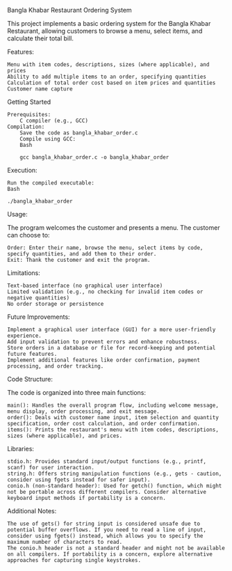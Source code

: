 Bangla Khabar Restaurant Ordering System

This project implements a basic ordering system for the Bangla Khabar Restaurant, allowing customers to browse a menu, select items, and calculate their total bill.

Features:

    Menu with item codes, descriptions, sizes (where applicable), and prices
    Ability to add multiple items to an order, specifying quantities
    Calculation of total order cost based on item prices and quantities
    Customer name capture

Getting Started

    Prerequisites:
        C compiler (e.g., GCC)
    Compilation:
        Save the code as bangla_khabar_order.c
        Compile using GCC:
        Bash

        gcc bangla_khabar_order.c -o bangla_khabar_order


Execution:

    Run the compiled executable:
    Bash

    ./bangla_khabar_order

Usage:

The program welcomes the customer and presents a menu. The customer can choose to:

    Order: Enter their name, browse the menu, select items by code, specify quantities, and add them to their order.
    Exit: Thank the customer and exit the program.

Limitations:

    Text-based interface (no graphical user interface)
    Limited validation (e.g., no checking for invalid item codes or negative quantities)
    No order storage or persistence

Future Improvements:

    Implement a graphical user interface (GUI) for a more user-friendly experience.
    Add input validation to prevent errors and enhance robustness.
    Store orders in a database or file for record-keeping and potential future features.
    Implement additional features like order confirmation, payment processing, and order tracking.

Code Structure:

The code is organized into three main functions:

    main(): Handles the overall program flow, including welcome message, menu display, order processing, and exit message.
    order(): Deals with customer name input, item selection and quantity specification, order cost calculation, and order confirmation.
    items(): Prints the restaurant's menu with item codes, descriptions, sizes (where applicable), and prices.

Libraries:

    stdio.h: Provides standard input/output functions (e.g., printf, scanf) for user interaction.
    string.h: Offers string manipulation functions (e.g., gets - caution, consider using fgets instead for safer input).
    conio.h (non-standard header): Used for getch() function, which might not be portable across different compilers. Consider alternative keyboard input methods if portability is a concern.

Additional Notes:

    The use of gets() for string input is considered unsafe due to potential buffer overflows. If you need to read a line of input, consider using fgets() instead, which allows you to specify the maximum number of characters to read.
    The conio.h header is not a standard header and might not be available on all compilers. If portability is a concern, explore alternative approaches for capturing single keystrokes.
